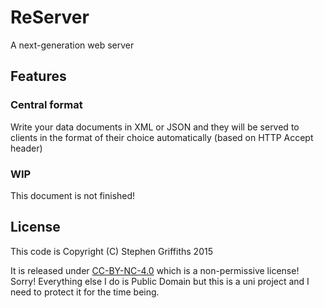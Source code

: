 # ReServer

A next-generation web server

## Features

### Central format

Write your data documents in XML or JSON and they will be served to clients in the format of their choice automatically (based on HTTP Accept header) 

### WIP

This document is not finished!

## License

This code is Copyright (C) Stephen Griffiths 2015

It is released under [CC-BY-NC-4.0](https://creativecommons.org/licenses/by-nc/4.0/) which is a non-permissive license! Sorry! Everything else I do is Public Domain but this is a uni project and I need to protect it for the time being.
